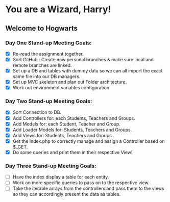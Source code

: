# You are a Wizard, Harry!

## Welcome to Hogwarts

### Day One Stand-up Meeting Goals:

- [x] Re-read the assignment together.
- [x] Sort GitHub : Create new personal branches & make sure local and remote branches are linked.
- [x] Set up a DB and tables with dummy data so we can all import the exact same file into our DB managers.
- [x] Set up MVC skeleton and plan out Folder architecture.
- [x] Work out environment variables configuration.

### Day Two Stand-up Meeting Goals:

- [x] Sort Connection to DB.
- [x] Add Controllers for: each Students, Teachers and Groups.
- [x] Add Models for: each Student, Teacher and Group.
- [x] Add Loader Models for: Students, Teachers and Groups.
- [x] Add Views for: Students, Teachers and Groups.
- [x] Get the index.php to correctly manage and assign a Controller based on $\_GET.
- [x] Do some queries and print them in their respective View!

### Day Three Stand-up Meeting Goals:

- [ ] Have the index display a table for each entity.
- [ ] Work on more specific queries to pass on to the respective view.
- [ ] Take the iterable arrays from the controllers and pass them to the views so they can accordingly present the data as tables.
